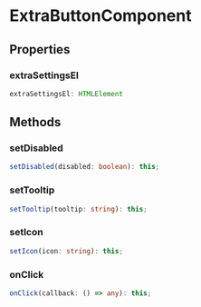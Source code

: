 # ExtraButtonComponent



## Properties

### extraSettingsEl

```ts
extraSettingsEl: HTMLElement
```




## Methods

### setDisabled

```ts
setDisabled(disabled: boolean): this;
```



### setTooltip

```ts
setTooltip(tooltip: string): this;
```



### setIcon

```ts
setIcon(icon: string): this;
```



### onClick

```ts
onClick(callback: () => any): this;
```



